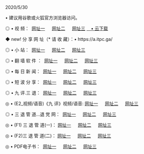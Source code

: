 <p>2020/5/30
<p>• 建议用谷歌或火狐官方浏览器访问。
<p>◎ • 视 频： 
<a href="http://pwn.hdfmradio.com/" target="_blank">网址一</a> 　 
<a href="http://pul.hdfmradio.com/" target="_blank">网址二</a> 　 
<a href="http://psh.hdfmradio.com/b.html" target="_blank">网址三</a>
<a href="https://yadi.sk/d/d0sUeAOpal3njw" target="_blank">　• 云下载 </a></p>
<p>◆ new! 分 享 网 址（* 请 收 藏）：• https://a.itpc.ga/</p>

<p>◎ • 小 站：  
<a href="http://pwn.hdfmradio.com/f.html" target="_blank">网址一</a> 　 
<a href="http://pul.hdfmradio.com/h.html" target="_blank">网址二</a> 　 
<a href="http://psh.hdfmradio.com/k/" target="_blank">网址三</a></p>
<p>◎ • 翻 墙 软 件 ：  
<a href="http://pwn.hdfmradio.com/ff/" target="_blank">网址一</a> 　 
<a href="http://pul.hdfmradio.com/s/read/a1_nd.html" target="_blank">网址二</a> 　 
<a href="http://psh.hdfmradio.com/ff/index.html" target="_blank">网址三</a></p>
<p>◎ • 每 日 新 闻：  
<a href="http://pwn.hdfmradio.com/day/" target="_blank">网址一</a> 　 
<a href="http://pul.hdfmradio.com/day/" target="_blank">网址二</a> 　 
<a href="http://psh.hdfmradio.com/day/index.html" target="_blank">网址三</a></p>
<p>◎ • 短 波 分 享：  
<a href="http://pwn.hdfmradio.com/h/" target="_blank">网址一</a> 　 
<a href="http://pul.hdfmradio.com/h/" target="_blank">网址二</a> 　 
<a href="http://pul.hdfmradio.com/h/index.html" target="_blank">网址三</a></p>
<p>◎ • 九 评.三 退：  
<a href="http://pwn.hdfmradio.com/t/" target="_blank">网址一</a> 　 
<a href="http://pul.hdfmradio.com/v2/index.html" target="_blank">网址二</a> 　 
<a href="http://psh.hdfmradio.com/tt/index.html" target="_blank">网址三</a> 　</p>
<p>◎ • (E2_视频/语音)《九 评》视频/语音: 
<a href="http://pul.hdfmradio.com/7738.html" target="_blank">网址一</a> 　 
<a href="http://pwn.hdfmradio.com/7614.html" target="_blank">网址二</a> 　 
<a href="http://psh.hdfmradio.com/7633.html" target="_blank">网址三</a></p>
<p>◎ • 三 退 管 道...退 党 网：  
<a href="http://pwn.hdfmradio.com/go/td1.html" target="_blank">网址一</a> 　 
<a href="http://pul.hdfmradio.com/go/td2.html" target="_blank">网址二</a> 　 
<a href="http://psh.hdfmradio.com/go/td3.html" target="_blank">网址三</a></p>
<p>◎ • (F1) 三 退 管 道(一)： 
<a href="http://pwn.hdfmradio.com/dd/" target="_blank">网址一</a> 　 
<a href="http://pul.hdfmradio.com/s/read/a1_tdx.html" target="_blank">网址二</a> 　 
<a href="http://psh.hdfmradio.com/dd/" target="_blank">网址三</a></p>
<p>◎ • (F2)三 退 管 道(二)： 
<a href="http://pul.hdfmradio.com/d/" target="_blank">网址一</a> 　 
<a href="http://pwn.hdfmradio.com/d/index.html" target="_blank">网址二</a> 　 
<a href="http://psh.hdfmradio.com/d/" target="_blank">网址三</a></p>
<p>◎ • PDF电子书：  
<a href="http://pwn.hdfmradio.com/p/" target="_blank">网址一</a> 　 
<a href="http://pul.hdfmradio.com/p/index.html" target="_blank">网址二</a> 　 
<a href="http://psh.hdfmradio.com/p/" target="_blank">网址三</a></p>
